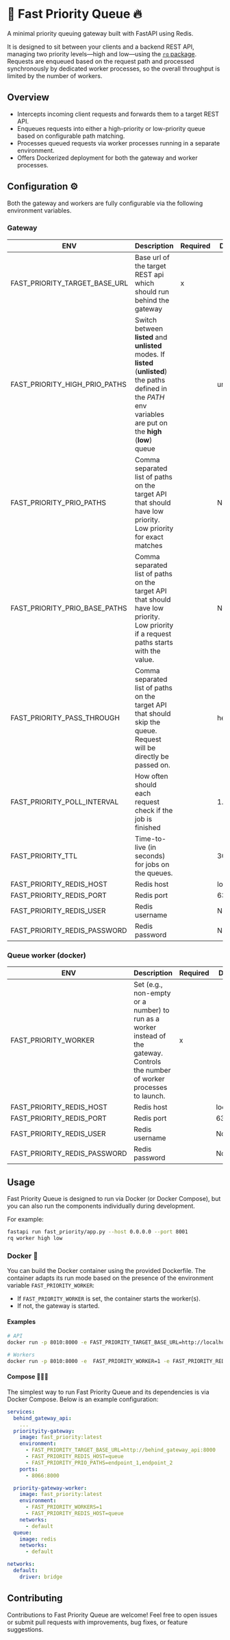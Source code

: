 # 🚀 Fast Priority Queue 🔥

A minimal priority queuing gateway built with FastAPI using Redis.

It is designed to sit between your clients and a backend REST API, managing two priority levels—high and low—using the [`rq` package](https://python-rq.org/). Requests are enqueued based on the request path and processed synchronously by dedicated worker processes, so the overall throughput is limited by the number of workers.

## Overview

- Intercepts incoming client requests and forwards them to a target REST API.
- Enqueues requests into either a high-priority or low-priority queue based on configurable path matching.
- Processes queued requests via worker processes running in a separate environment.
- Offers Dockerized deployment for both the gateway and worker processes.


## Configuration ⚙️

Both the gateway and workers are fully configurable via the following environment variables.

### Gateway

| ENV                                       | Description                                                                                                                                | Required | Default   |
|-------------------------------------------|--------------------------------------------------------------------------------------------------------------------------------------------|----------|-----------|
| FAST_PRIORITY_TARGET_BASE_URL       | Base url of the target REST api which should run behind the gateway                                                                        | x        |           |
| FAST_PRIORITY_HIGH_PRIO_PATHS       | Switch between **listed** and **unlisted** modes. If **listed** (**unlisted**) the paths defined in the _PATH_ env variables are put on the **high** (**low**) queue |          | unlisted  |
| FAST_PRIORITY_PRIO_PATHS            | Comma separated list of paths on the target API that should have low priority. Low priority for exact matches                              |          | None      |
| FAST_PRIORITY_PRIO_BASE_PATHS       | Comma separated list of paths on the target API that should have low priority. Low priority if a request paths starts with the value.      |          | None      |
| FAST_PRIORITY_PASS_THROUGH          | Comma separated list of paths on the target API that should skip the queue. Request will be directly be passed on.                         |          | health/   |
| FAST_PRIORITY_POLL_INTERVAL         | How often should each request check if the job is finished                                                                                 |          | 1.0       |
| FAST_PRIORITY_TTL                   | Time-to-live (in seconds) for jobs on the queues.	                                                                                         |          | 300       |
| FAST_PRIORITY_REDIS_HOST            | Redis host                                                                                                                                 |          | localhost |
| FAST_PRIORITY_REDIS_PORT            | Redis port                                                                                                                                 |          | 6379      |
| FAST_PRIORITY_REDIS_USER            | Redis username                                                                                                                             |          | None      |
| FAST_PRIORITY_REDIS_PASSWORD        | Redis password                                                                                                                             |          | None      |

### Queue worker (docker)

| ENV                                       | Description                                                                                                                           | Required | Default   |
|-------------------------------------------|---------------------------------------------------------------------------------------------------------------------------------------|----------|-----------|
| FAST_PRIORITY_WORKER                | Set (e.g., non-empty or a number) to run as a worker instead of the gateway. Controls the number of worker processes to launch.       | x        |           |
| FAST_PRIORITY_REDIS_HOST            | Redis host                                                                                                                            |          | localhost |
| FAST_PRIORITY_REDIS_PORT            | Redis port                                                                                                                            |          | 6379      |
| FAST_PRIORITY_REDIS_USER            | Redis username                                                                                                                        |          | None      |
| FAST_PRIORITY_REDIS_PASSWORD        | Redis password                                                                                                                        |          | None      |

## Usage

Fast Priority Queue is designed to run via Docker (or Docker Compose), but you can also run the components individually during development.

For example:

```bash
fastapi run fast_priority/app.py --host 0.0.0.0 --port 8001
rq worker high low
```

### Docker 🐳

You can build the Docker container using the provided Dockerfile. The container adapts its run mode based on the presence of the environment variable `FAST_PRIORITY_WORKER`:

- If `FAST_PRIORITY_WORKER` is set, the container starts the worker(s).
- If not, the gateway is started.



#### Examples


```bash
# API
docker run -p 8010:8000 -e FAST_PRIORITY_TARGET_BASE_URL=http://localhost:8011 -e FAST_PRIORITY_REDIS_HOST=localhost fast_priority:latest

# Workers
docker run -p 8010:8000 -e  FAST_PRIORITY_WORKER=1 -e FAST_PRIORITY_REDIS_HOST=localhost fast_priority:latest
```


#### Compose 🐳🐳🐳

The simplest way to run Fast Priority Queue and its dependencies is via Docker Compose. Below is an example configuration:

```yml
services:
  behind_gateway_api:
    ...
  priorityity-gateway:
    image: fast_priority:latest
    environment:
      - FAST_PRIORITY_TARGET_BASE_URL=http://behind_gateway_api:8000
      - FAST_PRIORITY_REDIS_HOST=queue
      - FAST_PRIORITY_PRIO_PATHS=endpoint_1,endpoint_2
    ports:
      - 8066:8000

  priority-gateway-worker:
    image: fast_priority:latest
    environment:
      - FAST_PRIORITY_WORKERS=1
      - FAST_PRIORITY_REDIS_HOST=queue
    networks:
      - default
  queue:
    image: redis
    networks:
      - default

networks:
  default:
    driver: bridge

```


## Contributing
Contributions to Fast Priority Queue are welcome! Feel free to open issues or submit pull requests with improvements, bug fixes, or feature suggestions.

